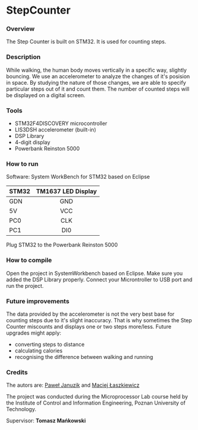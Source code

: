 # StepCounter
### Overview
The Step Counter is built on STM32. It is used for counting steps.
### Description
While walking, the human body moves vertically in a specific way, slightly bouncing. We use an accelerometer to analyze the changes of it's posision in space. By studying the nature of those changes, we are able to specify particular steps out of it and count them. The number of counted steps will be displayed on a digital screen.
### Tools
* STM32F4DISCOVERY microcontroller
* LIS3DSH accelerometer (built-in)
* DSP Library
* 4-digit display
* Powerbank Reinston 5000
### How to run
Software: System WorkBench for STM32 based on Eclipse

| STM32               | TM1637 LED Display
| ------------------- |:-----------------:
| GDN                 | GND 
| 5V                  | VCC
| PC0                 | CLK
| PC1                 | DI0


Plug STM32 to the Powerbank Reinston 5000
### How to compile
Open the project in SystemWorkbench based on Eclipse. Make sure you added the DSP Library properly. Connect your Microntroller to USB port and run the project.
### Future improvements
The data provided by the accelerometer is not the very best base for counting steps due to it's slight inaccuracy. That is why sometimes the Step Counter miscounts and displays one or two steps more/less. Future upgrades might apply:
* converting steps to distance
* calculating calories
* recognising the difference between walking and running
### Credits
The autors are: [Paweł Januzik](https://github.com/paweljanpawel) and [Maciej Łaszkiewicz](https://github.com/MaciejunioYJB)

The project was conducted during the Microprocessor Lab course held by the Institute of Control and Information Engineering, Poznan University of Technology.

Supervisor: **Tomasz Mańkowski**
